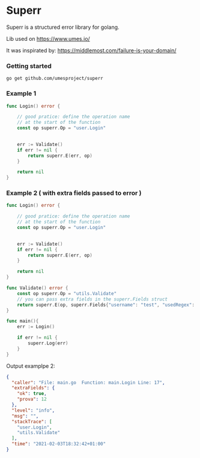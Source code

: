 # Superr

Superr is a structured error library for golang.

Lib used on https://www.umes.io/

It was inspirated by: https://middlemost.com/failure-is-your-domain/

### Getting started
 
`go get github.com/umesproject/superr`

### Example 1

```go
func Login() error {

    // good pratice: define the operation name 
	// at the start of the function
    const op superr.Op = "user.Login"
	

    err := Validate()
	if err != nil {
		return superr.E(err, op)
	}

	return nil
}
```

### Example 2  ( with extra fields passed to error )

```go
func Login() error {

    // good pratice: define the operation name 
	// at the start of the function
    const op superr.Op = "user.Login"
	

    err := Validate()
	if err != nil {
		return superr.E(err, op)
	}

	return nil
}

func Validate() error {
	const op superr.Op = "utils.Validate"
    // you can pass extra fields in the superr.Fields struct
	return superr.E(op, superr.Fields{"username": "test", "usedRegex": false})
}

func main(){
	err := Login()

	if err != nil {
		superr.Log(err)
	}
}
```
Output examplpe 2:
```json
{
  "caller": "File: main.go  Function: main.Login Line: 17",
  "extraFields": {
    "ok": true,
    "prova": 12
  },
  "level": "info",
  "msg": "",
  "stackTrace": [
    "user.Login",
    "utils.Validate"
  ],
  "time": "2021-02-03T18:32:42+01:00"
}
```
